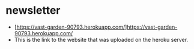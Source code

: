 # newsletter

- [https://vast-garden-90793.herokuapp.com/]https://vast-garden-90793.herokuapp.com/
- This is the link to the website that was uploaded on the heroku server.
